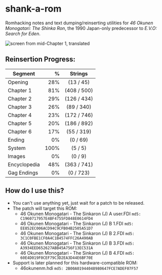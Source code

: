 # shank-a-rom
Romhacking notes and text dumping/reinserting utilities for *46 Okunen Monogatari: The Shinka Ron*, the 1990 Japan-only predecessor to *E.V.O: Search for Eden*. 

![screen from mid-Chapter 1, translated](https://raw.githubusercontent.com/hollowaytape/shank-a-rom/master/img/evidence_02.png)

## Reinsertion Progress:
| Segment      | %    | Strings      |
| -------------|-----:|:------------:|
| Opening      | 28%  |  (13 / 45)   |
| Chapter 1    | 81%  | (408 / 500)  |
| Chapter 2    | 29%  | (126 / 434)  |
| Chapter 3    | 26%  |  (89 / 340)  |
| Chapter 4    | 23%  | (172 / 746)  |
| Chapter 5    | 20%  | (186 / 892)  |
| Chapter 6    | 17%  |  (55 / 319)  |
| Ending       |  0%  |   (0 / 69)   |
| System       |100%  |   (5 / 5)    |
| Images       |  0%  |   (0 / 9)    |
| Encyclopedia | 48%  | (363 / 741)  |
| Gag Endings  |  0%  | (0 / 723)    |

## How do I use this?
* You can't use anything yet, just wait for a patch to be released.
* The patch will target this ROM:
	* 46 Okunen Monogatari - The Sinkaron (J) A user.FDI `md5: C1960717957E4BF4755FD848E0614FD4`
	* 46 Okunen Monogatari - The Sinkaron (J) B 1.FDI `md5: EE852EC006ACD94C9CFB04B2505A51D7`
	* 46 Okunen Monogatari - The Sinkaron (J) B 2.FDI `md5: 3C1C0FBE1CF0A4C1B4574FFC26A490AB`
	* 46 Okunen Monogatari - The Sinkaron (J) B 3.FDI `md5: A3934EED652627ABB45A756F13EC531A`
	* 46 Okunen Monogatari - The Sinkaron (J) B 4.FDI `md5: 60E4D019F0CEF79C3D2EA3D44E6BF70E`
* Support is later planned for this hardware-compatible ROM:
	* 46okunenm.hdi `md5: 2B00A01944048980647FCE7ADEF07F57`